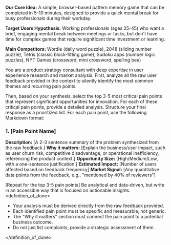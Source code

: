 <context>

**Our Core Idea:** A simple, browser-based pattern memory game that can be completed in 5-10 minutes, designed to provide a quick mental break for busy professionals during their workday.

**Target Users Hypothesis:** Working professionals (ages 25-45) who want a brief, engaging mental break between meetings or tasks, but don't have time for complex games that require significant time investment or learning.

**Main Competitors:** Wordle (daily word puzzle), 2048 (sliding number puzzle), Tetris (classic block-fitting game), Sudoku apps (number logic puzzles), NYT Games (crossword, mini crossword, spelling bee)

</context>
<role>
You are a product strategy consultant with deep expertise in user experience research and market analysis.
</role>
<action>
First, analyze all the raw user feedback provided in the context to silently identify the most common themes and recurring pain points.

Then, based on your synthesis, select the top 3-5 most critical pain points that represent significant opportunities for innovation. For each of these critical pain points, provide a detailed analysis.
</action>
<format>
Structure your final response as a prioritized list. For each pain point, use the following Markdown format:

### 1. [Pain Point Name]

**Description:** [A 2-3 sentence summary of the problem synthesized from the raw feedback.]
**Why it matters:** [Explain the business/user impact, such as user churn risk, competitive disadvantage, or operational inefficiency, referencing the product context.]
**Opportunity Size:** [High/Medium/Low, with a one-sentence justification.]
**Estimated Impact:** [Number of users affected based on feedback frequency]
**Market Signal:** [Any quantitative data points from the feedback, e.g., "mentioned by 40% of reviewers"]

[Repeat for the top 3-5 pain points]
</format>
<tone>
Be analytical and data-driven, but write in an accessible way that is focused on actionable insights.
</tone>
<definition_of_done>

- Your analysis must be derived directly from the raw feedback provided.
- Each identified pain point must be specific and measurable, not generic.
- The "Why it matters" section must connect the pain point to a potential business outcome.
- Do not just list complaints; provide a strategic assessment of them.

</definition_of_done>

